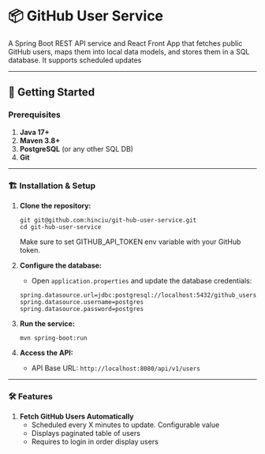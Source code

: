 
# 📦 GitHub User Service

A Spring Boot REST API service and React Front App that fetches public GitHub users, maps them into local data models, and stores them in a SQL database. It supports scheduled updates

---

## 🚀 Getting Started

### Prerequisites

1. **Java 17+**
2. **Maven 3.8+**
3. **PostgreSQL** (or any other SQL DB)
4. **Git**


---

### 🏗️ Installation & Setup

1. **Clone the repository:**
   ```shell
   git git@github.com:hinciu/git-hub-user-service.git
   cd git-hub-user-service
   ```
   Make sure to set GITHUB_API_TOKEN env variable with your GitHub token.

2. **Configure the database:**
    - Open `application.properties` and update the database credentials:

   ```properties
   spring.datasource.url=jdbc:postgresql://localhost:5432/github_users
   spring.datasource.username=postgres
   spring.datasource.password=postgres
   ```

3. **Run the service:**
   ```shell
   mvn spring-boot:run
   ```

4. **Access the API:**
    - API Base URL: `http://localhost:8080/api/v1/users`

---

### 🛠️ Features

1. **Fetch GitHub Users Automatically**
    - Scheduled every X minutes to update. Configurable value
    - Displays paginated table of users
    - Requires to login in order display users

